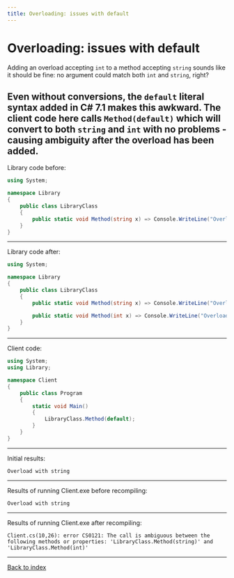 ```yaml
---
title: Overloading: issues with default
---
```

# Overloading: issues with default

Adding an overload accepting `int` to a method accepting `string`
sounds like it should be fine: no argument could match both `int`
and `string`, right?

Even without conversions, the `default` literal syntax added in C#
7.1 makes this awkward. The client code here calls `Method(default)`
which will convert to both `string` and `int` with no problems -
causing ambiguity after the overload has been added.
----
Library code before:
```csharp
using System;

namespace Library
{
    public class LibraryClass
    {
        public static void Method(string x) => Console.WriteLine("Overload with string");
    }
}
```
----
Library code after:
```csharp
using System;

namespace Library
{
    public class LibraryClass
    {
        public static void Method(string x) => Console.WriteLine("Overload with string");

        public static void Method(int x) => Console.WriteLine("Overload with int");
    }
}
```
----
Client code:
```csharp
using System;
using Library;

namespace Client
{
    public class Program
    {
        static void Main()
        {
            LibraryClass.Method(default);
        }
    }
}
```
----
Initial results:
```text
Overload with string
```
----
Results of running Client.exe before recompiling:
```text
Overload with string
```
----
Results of running Client.exe after recompiling:
```text
Client.cs(10,26): error CS0121: The call is ambiguous between the following methods or properties: 'LibraryClass.Method(string)' and 'LibraryClass.Method(int)'
```
----
[Back to index](index.md)
